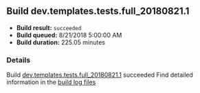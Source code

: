 ## Build dev.templates.tests.full_20180821.1
- **Build result:** `succeeded`
- **Build queued:** 8/21/2018 5:00:00 AM
- **Build duration:** 225.05 minutes
### Details
Build [dev.templates.tests.full_20180821.1](https://winappstudio.visualstudio.com/web/build.aspx?pcguid=a4ef43be-68ce-4195-a619-079b4d9834c2&builduri=vstfs%3a%2f%2f%2fBuild%2fBuild%2f26121) succeeded
Find detailed information in the [build log files](https://uwpctdiags.blob.core.windows.net/buildlogs/dev.templates.tests.full_20180821.1_logs.zip)

